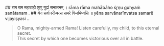 <section>
<section data-markdown data-audio-src="./audio/adityahridayam/adityahridayam_3.m4a">
## राम राम महाबाहो शृणु गुह्यं सनातनम् ।
rāma rāma mahābāho śr̥ṇu guhyaṁ sanātanam .
## येन सर्वानरीन्वत्स समरे विजयिष्यसि ॥
yēna sarvānarīnvatsa samarē vijayiṣyasi ..

> O Rama, mighty-armed Rama! Listen carefully, my child, to this eternal secret.  
> This secret by which one becomes victorious over all in battle.

<!--


"O Rāma, the mighty armed! Hear the following eternal secret, by which you can conquer all the enemies in battle, my child!"

Oh Rama, mighty-armed Rama, listen to this eternal secret which will help you destroy all your enemies in battle.

O Rama', 'O Mighty armed elegant Rama', listen carefully to the eternal secret by which, 'O my child', you shall conquer all your enemies on the battle field and win against your adversaries.
-->

</section>
</section>
